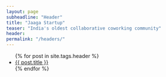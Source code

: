 ```yaml
---
layout: page
subheadline: "Header"
title: "Jaaga Startup"
teaser: "India's oldest collaborative coworking community"
header:
permalink: "/headers/"
---
```

<ul>
    {% for post in site.tags.header %}
    <li><a href="{{ site.url }}{{ post.url }}">{{ post.title }}</a></li>
    {% endfor %}
</ul>